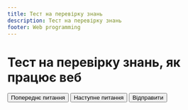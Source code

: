 ```yaml
---
title: Тест на перевірку знань
description: Тест на перевірку знань
footer: Web programming
---
```

<Test/>
<h1>Тест на перевірку знань, як працює веб</h1>
<div class="quiz-container">
    <div id="quiz"></div>
</div>
<button class="btn" id="previous">Попереднє питання</button>
<button class="btn" id="next">Наступне питання</button>
<button class="btn" id="submit">Відправити</button>
<div id="results"></div>
<script>
    (function () {
        const myQuestions = [
            {
                question: "Найкращий браузер для веб-розробки, це...",
                answers: {
                    a: "Internet Explorer / Edge",
                    b: "Firefox / Edge",
                    c: "Chrome / Firefox"
                },
                correctAnswer: "c"
            },
            {
                question: "Які технології запускаються у браузері?",
                answers: {
                    a: "Javascript, HTML, CSS",
                    b: "Java, HTML, Sass",
                    c: "XML, GitHub, CSS"
                },
                correctAnswer: "a"
            },
            {
                question: "Що контролює CSS у браузері?",
                answers: {
                    a: "Колір, шрифт, розмітка",
                    b: "Швидкість завантаження веб-сторінки",
                    c: "Роботу баз даних"
                },
                correctAnswer: "a"
            },
            {
                question: "Чи може браузер виконати код мови програмування Python?",
                answers: {
                    a: "Так",
                    b: "НІ",
                },
                correctAnswer: "b"
            },
            {
                question: "Яка різниця між HTTP та HTTPS?",
                answers: {
                    a: "HTTP швидше ніж HTTPS",
                    b: "HTTPS має додатковий шар шифрування",
                    c: "HTTP працює на нових браузерах, а HTTPS ні",
                },
                correctAnswer: "b"
            },
        ];
        function buildQuiz() {
            // we'll need a place to store the HTML output
            const output = [];
            // for each question...
            myQuestions.forEach((currentQuestion, questionNumber) => {
                // we'll want to store the list of answer choices
                const answers = [];
                // and for each available answer...
                for (letter in currentQuestion.answers) {
                    // ...add an HTML radio button
                    answers.push(
                        `<label>
         <input type="radio" name="question${questionNumber}" value="${letter}">
          ${letter} :
          ${currentQuestion.answers[letter]}
       </label>`
                    );
                }
                // add this question and its answers to the output
                output.push(
                    `<div class="slide">
       <div class="question"> ${currentQuestion.question} </div>
       <div class="answers"> ${answers.join("")} </div>
     </div>`
                );
            });
            // finally combine our output list into one string of HTML and put it on the page
            quizContainer.innerHTML = output.join("");
        }
        function showResults() {
            // gather answer containers from our quiz
            const answerContainers = quizContainer.querySelectorAll(".answers");
            // keep track of user's answers
            let numCorrect = 0;
            // for each question...
            myQuestions.forEach((currentQuestion, questionNumber) => {
                // find selected answer
                const answerContainer = answerContainers[questionNumber];
                const selector = `input[name=question${questionNumber}]:checked`;
                const userAnswer = (answerContainer.querySelector(selector) || {}).value;
                // if answer is correct
                if (userAnswer === currentQuestion.correctAnswer) {
                    // add to the number of correct answers
                    numCorrect++;
                    // color the answers green
                    answerContainers[questionNumber].style.color = "lightgreen";
                } else {
                    // if answer is wrong or blank
                    // color the answers red
                    answerContainers[questionNumber].style.color = "red";
                }
            });
            // show number of correct answers out of total
            resultsContainer.innerHTML = `${numCorrect} з ${myQuestions.length}`;
        }
        function showSlide(n) {
            slides[currentSlide].classList.remove("active-slide");
            slides[n].classList.add("active-slide");
            currentSlide = n;
            if (currentSlide === 0) {
                previousButton.style.display = "none";
            } else {
                previousButton.style.display = "inline-block";
            }
            if (currentSlide === slides.length - 1) {
                nextButton.style.display = "none";
                submitButton.style.display = "inline-block";
            } else {
                nextButton.style.display = "inline-block";
                submitButton.style.display = "none";
            }
        }
        function showNextSlide() {
            showSlide(currentSlide + 1);
        }
        function showPreviousSlide() {
            showSlide(currentSlide - 1);
        }
        const quizContainer = document.getElementById("quiz");
        const resultsContainer = document.getElementById("results");
        const submitButton = document.getElementById("submit");
        // display quiz right away
        buildQuiz();
        const previousButton = document.getElementById("previous");
        const nextButton = document.getElementById("next");
        const slides = document.querySelectorAll(".slide");
        let currentSlide = 0;
        showSlide(0);
        // on submit, show results
        submitButton.addEventListener("click", showResults);
        previousButton.addEventListener("click", showPreviousSlide);
        nextButton.addEventListener("click", showNextSlide);
    })();
</script>